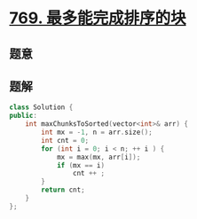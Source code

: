 #   [769. 最多能完成排序的块](https://leetcode-cn.com/problems/max-chunks-to-make-sorted/)

## 题意



## 题解



```c++
class Solution {
public:
    int maxChunksToSorted(vector<int>& arr) {
        int mx = -1, n = arr.size();
        int cnt = 0;
        for (int i = 0; i < n; ++ i ) {
            mx = max(mx, arr[i]);
            if (mx == i)
                cnt ++ ;
        }
        return cnt;
    }
};
```



```python3

```

